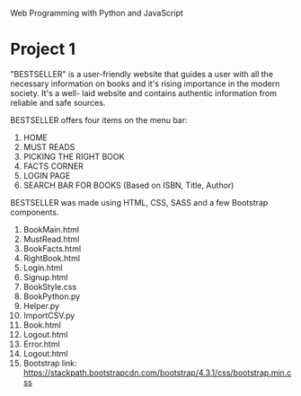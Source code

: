 Web Programming with Python and JavaScript
# Project 1


"BESTSELLER" is a user-friendly website that guides a user with all the necessary information on books and it's rising importance in the modern society.
 It's a well- laid website and contains authentic information from reliable and safe sources.

 BESTSELLER offers four items on the menu bar:
 1. HOME
 2. MUST READS
 3. PICKING THE RIGHT BOOK
 4. FACTS CORNER
 5. LOGIN PAGE
 6. SEARCH BAR FOR BOOKS (Based on ISBN, Title, Author)

BESTSELLER was made using HTML, CSS, SASS and a few Bootstrap components.
1. BookMain.html
2. MustRead.html
3. BookFacts.html
4. RightBook.html
5. Login.html
6. Signup.html
7. BookStyle.css
8. BookPython.py
9. Helper.py
10. ImportCSV.py
11. Book.html
12. Logout.html
13. Error.html
14. Logout.html
15. Bootstrap link: https://stackpath.bootstrapcdn.com/bootstrap/4.3.1/css/bootstrap.min.css
